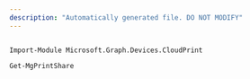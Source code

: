 ```yaml
---
description: "Automatically generated file. DO NOT MODIFY"
---
```


```powershellv1

Import-Module Microsoft.Graph.Devices.CloudPrint

Get-MgPrintShare

```